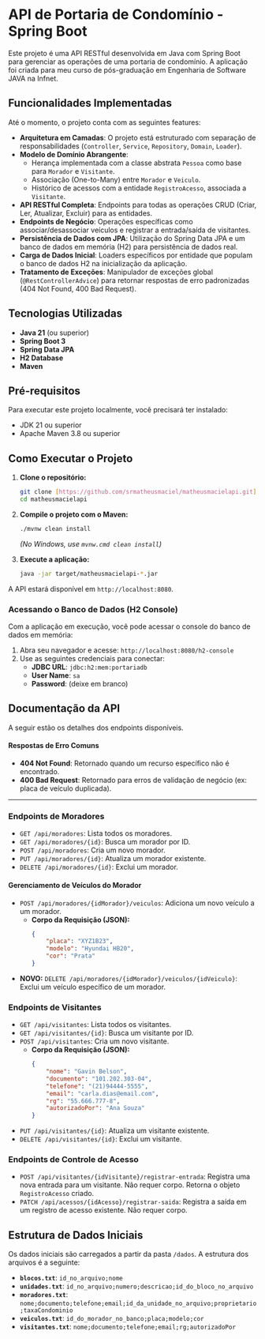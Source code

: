 # API de Portaria de Condomínio - Spring Boot

Este projeto é uma API RESTful desenvolvida em Java com Spring Boot para gerenciar as operações de uma portaria de condomínio. A aplicação foi criada para meu curso de pós-graduação em Engenharia de Software JAVA na Infnet.

## Funcionalidades Implementadas

Até o momento, o projeto conta com as seguintes features:

-   **Arquitetura em Camadas**: O projeto está estruturado com separação de responsabilidades (`Controller`, `Service`, `Repository`, `Domain`, `Loader`).
-   **Modelo de Domínio Abrangente**:
    -   Herança implementada com a classe abstrata `Pessoa` como base para `Morador` e `Visitante`.
    -   Associação (One-to-Many) entre `Morador` e `Veiculo`.
    -   Histórico de acessos com a entidade `RegistroAcesso`, associada a `Visitante`.
-   **API RESTful Completa**: Endpoints para todas as operações CRUD (Criar, Ler, Atualizar, Excluir) para as entidades.
-   **Endpoints de Negócio**: Operações específicas como associar/desassociar veículos e registrar a entrada/saída de visitantes.
-   **Persistência de Dados com JPA**: Utilização do Spring Data JPA e um banco de dados em memória (H2) para persistência de dados real.
-   **Carga de Dados Inicial**: Loaders específicos por entidade que populam o banco de dados H2 na inicialização da aplicação.
-   **Tratamento de Exceções**: Manipulador de exceções global (`@RestControllerAdvice`) para retornar respostas de erro padronizadas (404 Not Found, 400 Bad Request).

## Tecnologias Utilizadas

-   **Java 21** (ou superior)
-   **Spring Boot 3**
-   **Spring Data JPA**
-   **H2 Database**
-   **Maven**

## Pré-requisitos

Para executar este projeto localmente, você precisará ter instalado:

-   JDK 21 ou superior
-   Apache Maven 3.8 ou superior

## Como Executar o Projeto

1.  **Clone o repositório:**
    ```bash
    git clone [https://github.com/srmatheusmaciel/matheusmacielapi.git](https://github.com/srmatheusmaciel/matheusmacielapi.git)
    cd matheusmacielapi
    ```

2.  **Compile o projeto com o Maven:**
    ```bash
    ./mvnw clean install
    ```
    *(No Windows, use `mvnw.cmd clean install`)*

3.  **Execute a aplicação:**
    ```bash
    java -jar target/matheusmacielapi-*.jar
    ```

A API estará disponível em `http://localhost:8080`.

### Acessando o Banco de Dados (H2 Console)

Com a aplicação em execução, você pode acessar o console do banco de dados em memória:
1.  Abra seu navegador e acesse: `http://localhost:8080/h2-console`
2.  Use as seguintes credenciais para conectar:
    -   **JDBC URL**: `jdbc:h2:mem:portariadb`
    -   **User Name**: `sa`
    -   **Password**: (deixe em branco)

## Documentação da API

A seguir estão os detalhes dos endpoints disponíveis.

#### Respostas de Erro Comuns

-   **404 Not Found**: Retornado quando um recurso específico não é encontrado.
-   **400 Bad Request**: Retornado para erros de validação de negócio (ex: placa de veículo duplicada).

---

### Endpoints de Moradores

-   `GET /api/moradores`: Lista todos os moradores.
-   `GET /api/moradores/{id}`: Busca um morador por ID.
-   `POST /api/moradores`: Cria um novo morador.
-   `PUT /api/moradores/{id}`: Atualiza um morador existente.
-   `DELETE /api/moradores/{id}`: Exclui um morador.

#### Gerenciamento de Veículos do Morador

-   `POST /api/moradores/{idMorador}/veiculos`: Adiciona um novo veículo a um morador.
    -   **Corpo da Requisição (JSON):**
        ```json
        {
            "placa": "XYZ1B23",
            "modelo": "Hyundai HB20",
            "cor": "Prata"
        }
        ```
-   **NOVO:** `DELETE /api/moradores/{idMorador}/veiculos/{idVeiculo}`: Exclui um veículo específico de um morador.

### Endpoints de Visitantes

-   `GET /api/visitantes`: Lista todos os visitantes.
-   `GET /api/visitantes/{id}`: Busca um visitante por ID.
-   `POST /api/visitantes`: Cria um novo visitante.
    -   **Corpo da Requisição (JSON):**
        ```json
        {
            "nome": "Gavin Belson",
            "documento": "101.202.303-04",
            "telefone": "(21)94444-5555",
            "email": "carla.dias@email.com",
            "rg": "55.666.777-8",
            "autorizadoPor": "Ana Souza"
        }
        ```
-   `PUT /api/visitantes/{id}`: Atualiza um visitante existente.
-   `DELETE /api/visitantes/{id}`: Exclui um visitante.

### Endpoints de Controle de Acesso

-   `POST /api/visitantes/{idVisitante}/registrar-entrada`: Registra uma nova entrada para um visitante. Não requer corpo. Retorna o objeto `RegistroAcesso` criado.
-   `PATCH /api/acessos/{idAcesso}/registrar-saida`: Registra a saída em um registro de acesso existente. Não requer corpo.

## Estrutura de Dados Iniciais

Os dados iniciais são carregados a partir da pasta `/dados`. A estrutura dos arquivos é a seguinte:

-   **`blocos.txt`**: `id_no_arquivo;nome`
-   **`unidades.txt`**: `id_no_arquivo;numero;descricao;id_do_bloco_no_arquivo`
-   **`moradores.txt`**: `nome;documento;telefone;email;id_da_unidade_no_arquivo;proprietario;taxaCondominio`
-   **`veiculos.txt`**: `id_do_morador_no_banco;placa;modelo;cor`
-   **`visitantes.txt`**: `nome;documento;telefone;email;rg;autorizadoPor`
